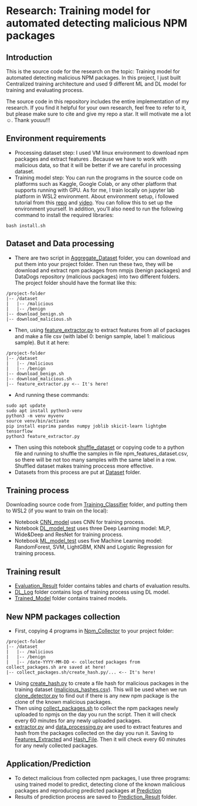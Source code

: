 # Research: Training model for automated detecting malicious NPM packages 
## Introduction
This is the source code for the research on the topic: Training model for automated detecting malicious NPM packages. In this project, I just built Centralized training architecture and used 9 different ML and DL model for training and evaluating process. 

The source code in this repository includes the entire implementation of my research. If you find it helpful for your own research, feel free to refer to it, but please make sure to cite and give my repo a star. It will motivate me a lot ☺️. Thank youuu!!!


## Environment requirements 
- Processing dataset step: I used VM linux environment to download npm packages and extract features . Because we have to work with malicious data, so that it will be better if we are careful in processing dataset.
- Training model step: You can run the programs in the source code on platforms such as Kaggle, Google Colab, or any other platform that supports running with GPU. As for me, I train locally on jupyter lab platform in WSL2 environment. About environment setup, i followed tutorial from this [repo](https://github.com/mahbub-aumi/tensorflow-cuda-wsl-ubuntu24.04) and [video](https://youtu.be/VOJq98BLjb8?si=fHDSOZ6bB1XfUJlB). You can follow this to set up the environment yourself. In addition, you’ll also need to run the following command to install the required libraries:
```
bash install.sh
```

## Dataset and Data processing
- There are two script in [Aggregate_Dataset](https://github.com/HocVoNgThai/Training-model-for-automated-detecting-malicious-NPM-packages/tree/main/Aggregate_Dataset) folder, you can download and put them into your project folder. Then run these two, they will be download and extract npm packages from nmpjs (benign packages) and DataDogs repository (malicious packages) into two different folders. The project folder should have the format like this:
```
/project-folder
|-- /dataset
|   |-- /malicious
|   |-- /benign
|-- download_benign.sh
|-- download_malicious.sh
```
- Then, using [feature_extractor.py](https://github.com/HocVoNgThai/Training-model-for-automated-detecting-malicious-NPM-packages/blob/main/Feature_Extractor/feature_extractor.py) to extract features from all of packages and make a file csv (with label 0: benign sample, label 1: malicious sample). But it at here:
```
/project-folder
|-- /dataset
|   |-- /malicious
|   |-- /benign
|-- download_benign.sh
|-- download_malicious.sh
|-- feature_extractor.py <-- It's here!
```
- And running these commands:
```
sudo apt update
sudo apt install python3-venv
python3 -m venv myvenv
source venv/bin/activate
pip install esprima pandas numpy joblib skicit-learn lightgbm tensorflow
python3 feature_extractor.py
```
- Then using this notebook [shuffle_dataset](https://github.com/HocVoNgThai/Training-model-for-automated-detecting-malicious-NPM-packages/blob/main/Feature_Extractor/shuffle_dataset.ipynb) or copying code to a python file and running to shuffle the samples in file npm_features_dataset.csv, so there will be not too many samples with the same label in a row. Shuffled dataset makes training proccess more effective.
- Datasets from this process are put at [Dataset](https://github.com/HocVoNgThai/Training-model-for-automated-detecting-malicious-NPM-packages/tree/main/Dataset) folder.

## Training process
Downloading source code from [Training_Classifier](https://github.com/HocVoNgThai/Training-model-for-automated-detecting-malicious-NPM-packages/blob/main/Training_Classifier) folder, and putting them to WSL2 (if you want to train on the local):
- Notebook [CNN_model](https://github.com/HocVoNgThai/Training-model-for-automated-detecting-malicious-NPM-packages/blob/main/Training_Classifier/CNN_model.ipynb) uses CNN for training process.
- Notebook [DL_model_test](https://github.com/HocVoNgThai/Training-model-for-automated-detecting-malicious-NPM-packages/blob/main/Training_Classifier/DL_model_test.ipynb) uses three Deep Learning model: MLP, Wide&Deep and ResNet for training process.
- Notebook [ML_model_test](https://github.com/HocVoNgThai/Training-model-for-automated-detecting-malicious-NPM-packages/blob/main/Training_Classifier/ML_model_test.ipynb) uses five Machine Learning model: RandomForest, SVM, LightGBM, KNN and Logistic Regression for training process.

## Training result
- [Evaluation_Result](https://github.com/HocVoNgThai/Training-model-for-automated-detecting-malicious-NPM-packages/tree/main/Evaluation_Result) folder contains tables and charts of evaluation results.
- [DL_Log](https://github.com/HocVoNgThai/Training-model-for-automated-detecting-malicious-NPM-packages/tree/main/DL_Log) folder contains logs of training process using DL model.
- [Trained_Model](https://github.com/HocVoNgThai/Training-model-for-automated-detecting-malicious-NPM-packages/tree/main/Trained_Model) folder contains trained models.

## New NPM packages collection
- First, copying 4 programs in [Npm_Collector](https://github.com/HocVoNgThai/Training-model-for-automated-detecting-malicious-NPM-packages/tree/main/Npm_Collector) to your project folder:
```
/project-folder
|-- /dataset
|   |-- /malicious
|   |-- /benign
|   |-- /date-YYYY-MM-DD <- collected packages from collect_packages.sh are saved at here!
|-- collect_packages.sh/create_hash.py/... <-- It's here!
```
- Using [create_hash.py](https://github.com/HocVoNgThai/Training-model-for-automated-detecting-malicious-NPM-packages/blob/main/Npm_Collector/create_hash.py) to create a file hash for malicious packages in the training dataset ([malicious_hashes.csv](https://github.com/HocVoNgThai/Training-model-for-automated-detecting-malicious-NPM-packages/blob/main/Dataset/malicious_hashes.csv)). This will be used when we run [clone_detector.py](https://github.com/HocVoNgThai/Training-model-for-automated-detecting-malicious-NPM-packages/blob/main/Prediction/clone_detector.py) to find out if there is any new npm package is the clone of the known malicious packages.
- Then using [collect_packages.sh](https://github.com/HocVoNgThai/Training-model-for-automated-detecting-malicious-NPM-packages/blob/main/Npm_Collector/collect_packages.sh) to collect the npm packages newly uploaded to npmjs on the day you run the script. Then it will check every 60 minutes for any newly uploaded packages.
- [extractor.py](https://github.com/HocVoNgThai/Training-model-for-automated-detecting-malicious-NPM-packages/blob/main/Npm_Collector/extractor.py) and [data_processing.py](https://github.com/HocVoNgThai/Training-model-for-automated-detecting-malicious-NPM-packages/blob/main/Npm_Collector/data_processing.py) are used to extract features and hash from the packages collected on the day you run it. Saving to [Features_Extracted](https://github.com/HocVoNgThai/Training-model-for-automated-detecting-malicious-NPM-packages/tree/main/Features_Extracted) and [Hash_File](https://github.com/HocVoNgThai/Training-model-for-automated-detecting-malicious-NPM-packages/tree/main/Hash_File). Then it will check every 60 minutes for any newly collected packages.

## Application/Prediction
- To detect malicious from collected npm packages, I use three programs: using trained model to predict, detecting clone of the known malicious packages and reproducing predicted packages at [Prediction](https://github.com/HocVoNgThai/Training-model-for-automated-detecting-malicious-NPM-packages/tree/main/Prediction)
- Results of prediction process are saved to [Prediction_Result](https://github.com/HocVoNgThai/Training-model-for-automated-detecting-malicious-NPM-packages/tree/main/Prediction_Result) folder.

